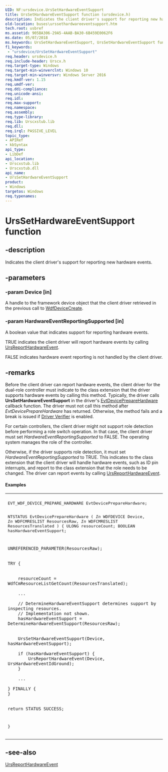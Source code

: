 ```yaml
---
UID: NF:ursdevice.UrsSetHardwareEventSupport
title: UrsSetHardwareEventSupport function (ursdevice.h)
description: Indicates the client driver's support for reporting new hardware events.
old-location: buses\urssethardwareeventsupport.htm
tech.root: usbref
ms.assetid: 905BA306-29A5-4AAB-BA30-6B459E0062F6
ms.date: 05/07/2018
ms.keywords: UrsSetHardwareEventSupport, UrsSetHardwareEventSupport function [Buses], buses.urssethardwareeventsupport, ursdevice/UrsSetHardwareEventSupport
f1_keywords:
 - "ursdevice/UrsSetHardwareEventSupport"
req.header: ursdevice.h
req.include-header: Urscx.h
req.target-type: Windows
req.target-min-winverclnt: Windows 10
req.target-min-winversvr: Windows Server 2016
req.kmdf-ver: 1.15
req.umdf-ver: 
req.ddi-compliance: 
req.unicode-ansi: 
req.idl: 
req.max-support: 
req.namespace: 
req.assembly: 
req.type-library: 
req.lib: Urscxstub.lib
req.dll: 
req.irql: PASSIVE_LEVEL
topic_type:
- APIRef
- kbSyntax
api_type:
- LibDef
api_location:
- Urscxstub.lib
- Urscxstub.dll
api_name:
- UrsSetHardwareEventSupport
product:
- Windows
targetos: Windows
req.typenames: 
---
```


# UrsSetHardwareEventSupport function


## -description


Indicates the client driver's support for reporting new hardware events.


## -parameters




### -param Device [in]

A handle to the framework device object that the client driver retrieved in the previous call to <a href="https://docs.microsoft.com/windows-hardware/drivers/ddi/wdfdevice/nf-wdfdevice-wdfdevicecreate">WdfDeviceCreate</a>.


### -param HardwareEventReportingSupported [in]

A boolean value that indicates support for  reporting hardware events. 

TRUE indicates the client driver will report hardware events by calling <a href="https://docs.microsoft.com/windows-hardware/drivers/ddi/ursdevice/nf-ursdevice-ursreporthardwareevent">UrsReportHardwareEvent</a>. 

FALSE indicates hardware event reporting is not handled by the client driver.


## -remarks



Before the client driver can report hardware events, the client driver for the dual-role controller must indicate to the class extension that the driver supports hardware events by calling this method. Typically, the driver calls <b>UrsSetHardwareEventSupport</b> in the driver's <a href="https://docs.microsoft.com/windows-hardware/drivers/ddi/wdfdevice/nc-wdfdevice-evt_wdf_device_prepare_hardware">EvtDevicePrepareHardware</a> callback function. The driver must not call this method after <i>EvtDevicePrepareHardware</i> has returned. Otherwise, the method fails and a break is issued if <a href="https://docs.microsoft.com/windows-hardware/drivers/what-s-new-in-driver-development">Driver Verifier</a> is enabled.

For certain controllers, the client driver might not support role detection before performing a role switch operation. In that case, the client driver must  set  <i>HardwareEventReportingSupported</i> to FALSE.  The operating system manages the role of the controller.

Otherwise, if the driver supports role detection, it must set  <i>HardwareEventReportingSupported</i> to TRUE.  This indicates to the class extension that the client driver will  handle hardware events, such as ID pin interrupts, and report to the class extension that the role needs to be changed. The driver can report events by calling <a href="https://docs.microsoft.com/windows-hardware/drivers/ddi/ursdevice/nf-ursdevice-ursreporthardwareevent">UrsReportHardwareEvent</a>.


#### Examples

<div class="code"><span codelanguage=""><table>
<tr>
<th></th>
</tr>
<tr>
<td>
<pre>
EVT_WDF_DEVICE_PREPARE_HARDWARE EvtDevicePrepareHardware;


NTSTATUS
EvtDevicePrepareHardware (
    _In_ WDFDEVICE Device,
    _In_ WDFCMRESLIST ResourcesRaw,
    _In_ WDFCMRESLIST ResourcesTranslated
    )
{
    ULONG resourceCount;
    BOOLEAN hasHardwareEventSupport;

    UNREFERENCED_PARAMETER(ResourcesRaw);


    TRY {


        resourceCount = WdfCmResourceListGetCount(ResourcesTranslated);

        ...

        // DetermineHardwareEventSupport determines support by inspecting resources.
        // Implementation not shown.
        hasHardwareEventSupport = DetermineHardwareEventSupport(ResourcesRaw);


        UrsSetHardwareEventSupport(Device, hasHardwareEventSupport);

        if (hasHardwareEventSupport) {
            UrsReportHardwareEvent(Device, UrsHardwareEventIdGround);
        }

        ... 

    } FINALLY {
    }


    return STATUS_SUCCESS;
}</pre>
</td>
</tr>
</table></span></div>



## -see-also




<a href="https://docs.microsoft.com/windows-hardware/drivers/ddi/ursdevice/nf-ursdevice-ursreporthardwareevent">UrsReportHardwareEvent</a>
 

 

